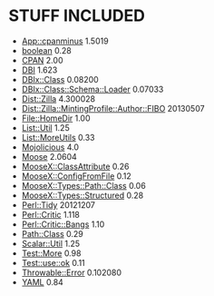 # STUFF INCLUDED

- [App::cpanminus](http://search.cpan.org/perldoc?App::cpanminus) 1.5019
- [boolean](http://search.cpan.org/perldoc?boolean) 0.28
- [CPAN](http://search.cpan.org/perldoc?CPAN) 2.00
- [DBI](http://search.cpan.org/perldoc?DBI) 1.623
- [DBIx::Class](http://search.cpan.org/perldoc?DBIx::Class) 0.08200
- [DBIx::Class::Schema::Loader](http://search.cpan.org/perldoc?DBIx::Class::Schema::Loader) 0.07033
- [Dist::Zilla](http://search.cpan.org/perldoc?Dist::Zilla) 4.300028
- [Dist::Zilla::MintingProfile::Author::FIBO](http://search.cpan.org/perldoc?Dist::Zilla::MintingProfile::Author::FIBO) 20130507
- [File::HomeDir](http://search.cpan.org/perldoc?File::HomeDir) 1.00
- [List::Util](http://search.cpan.org/perldoc?List::Util) 1.25
- [List::MoreUtils](http://search.cpan.org/perldoc?List::MoreUtils) 0.33
- [Mojolicious](http://search.cpan.org/perldoc?Mojolicious) 4.0
- [Moose](http://search.cpan.org/perldoc?Moose) 2.0604
- [MooseX::ClassAttribute](http://search.cpan.org/perldoc?MooseX::ClassAttribute) 0.26
- [MooseX::ConfigFromFile](http://search.cpan.org/perldoc?MooseX::ConfigFromFile) 0.12
- [MooseX::Types::Path::Class](http://search.cpan.org/perldoc?MooseX::Types::Path::Class) 0.06
- [MooseX::Types::Structured](http://search.cpan.org/perldoc?MooseX::Types::Structured) 0.28
- [Perl::Tidy](http://search.cpan.org/perldoc?Perl::Tidy) 20121207
- [Perl::Critic](http://search.cpan.org/perldoc?Perl::Critic) 1.118
- [Perl::Critic::Bangs](http://search.cpan.org/perldoc?Perl::Critic::Bangs) 1.10
- [Path::Class](http://search.cpan.org/perldoc?Path::Class) 0.29
- [Scalar::Util](http://search.cpan.org/perldoc?Scalar::Util) 1.25
- [Test::More](http://search.cpan.org/perldoc?Test::More) 0.98
- [Test::use::ok](http://search.cpan.org/perldoc?Test::use::ok) 0.11
- [Throwable::Error](http://search.cpan.org/perldoc?Throwable::Error) 0.102080
- [YAML](http://search.cpan.org/perldoc?YAML) 0.84
